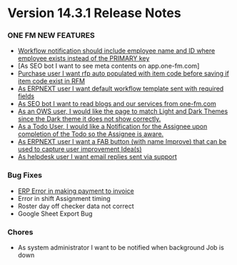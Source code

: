 # Version 14.3.1 Release Notes

  

### ONE FM NEW FEATURES
- [Workflow notification should include employee name and ID where employee exists instead of the PRIMARY key](https://github.com/ONE-F-M/One-FM/pull/2317)
- [As SEO bot I want to see meta contents on app.one-fm.com]
- [Purchase user I want rfp auto populated with item code before saving if item code exist in RFM](https://github.com/ONE-F-M/One-FM/pull/2316)
- [As ERPNEXT user I want default workflow template sent with required fields](https://github.com/ONE-F-M/One-FM/pull/2327)
- [As SEO bot I want to read blogs and our services from one-fm.com](https://github.com/ONE-F-M/One-FM/pull/2323)
- [As an OWS user, I would like the page to match Light and Dark Themes since the Dark theme it does not show correctly.](https://github.com/ONE-F-M/One-FM/pull/2329)
- [As a  Todo User, I would like a Notification for the Assignee upon completion of the Todo so the Assignee is aware.](https://github.com/ONE-F-M/One-FM/pull/2328)
- [As ERPNEXT user I want a FAB button (with name Improve) that can be used to capture user improvement Idea(s)](https://github.com/ONE-F-M/One-FM/pull/2264)
- [As helpdesk user I want email replies sent via support](https://github.com/ONE-F-M/One-FM/pull/2319)


### Bug Fixes
- [ERP Error in making payment to invoice](https://github.com/ONE-F-M/One-FM/pull/2271)
- Error in shift Assignment timing
- Roster day off checker data not correct
- Google Sheet Export Bug


### Chores

- As system administrator I want to be notified when background Job is down